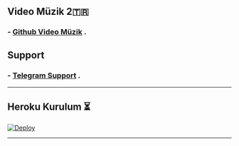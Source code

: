
## Video Müzik 2🇹🇷
### - [Github Video Müzik](https://github.com/MehmetAtes21/Video-Music-2) .

## Support 
### - [Telegram Support](https://t.me/StarBotKanal) .

---

## Heroku Kurulum ⏳

[![Deploy](https://www.herokucdn.com/deploy/button.svg)](https://heroku.com/deploy?template=https://github.com/MehmetAtes21/Video-Music-2)

---


